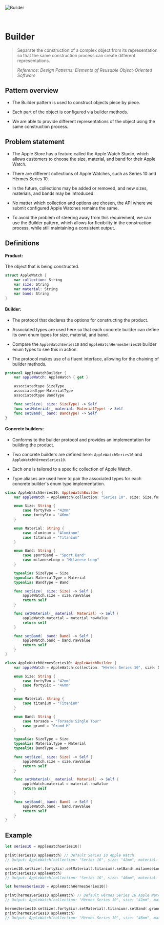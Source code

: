 ![Builder](https://github.com/user-attachments/assets/3a8d3e5b-ab59-4985-9d08-e1534747ad52)

<br />

# Builder

> Separate the construction of a complex object from its representation so that the same construction process can create different representations.
>
> _Reference: Design Patterns: Elements of Reusable Object-Oriented Software_

## Pattern overview

- The Builder pattern is used to construct objects piece by piece.

- Each part of the object is configured via builder methods.

- We are able to provide different representations of the object using the same construction process.

## Problem statement

- The Apple Store has a feature called the Apple Watch Studio, which allows customers to choose the size, material, and band for their Apple Watch.

- There are different collections of Apple Watches, such as Series 10 and Hèrmes Series 10.

- In the future, collections may be added or removed, and new sizes, materials, and bands may be introduced.

- No matter which collection and options are chosen, the API where we submit configured Apple Watches remains the same.

- To avoid the problem of steering away from this requirement, we can use the Builder pattern, which allows for flexibility in the construction process, while still maintaining a consistent output.

## Definitions

#### Product:

The object that is being constructed.

```swift
struct AppleWatch {
    var collection: String
    var size: String
    var material: String
    var band: String
}
```

#### Builder:

- The protocol that declares the options for constructing the product.

- Associated types are used here so that each concrete builder can define its own enum types for size, material, and band.

- Compare the `AppleWatchSeries10` and `AppleWatchHèrmesSeries10` builder enum types to see this in action.

- The protocol makes use of a fluent interface, allowing for the chaining of builder methods.

```swift
protocol AppleWatchBuilder {
    var appleWatch: AppleWatch { get }

    associatedtype SizeType
    associatedtype MaterialType
    associatedtype BandType

    func setSize(_ size: SizeType) -> Self
    func setMaterial(_ material: MaterialType) -> Self
    func setBand(_ band: BandType) -> Self
}
```

#### Concrete builders:

- Conforms to the builder protocol and provides an implementation for building the product.

- Two concrete builders are defined here: `AppleWatchSeries10` and `AppleWatchHèrmesSeries10`.

- Each one is tailored to a specific collection of Apple Watch.

- Type aliases are used here to pair the associated types for each concrete builder's enum type implementation.

```swift
class AppleWatchSeries10: AppleWatchBuilder {
    var appleWatch = AppleWatch(collection: "Series 10", size: Size.fortyTwo.rawValue, material: Material.aluminum.rawValue, band: Band.sportBand.rawValue)

    enum Size: String {
        case fortyTwo = "42mm"
        case fortySix = "46mm"
    }

    enum Material: String {
        case aluminum = "Aluminum"
        case titanium = "Titanium"
    }

    enum Band: String {
        case sportBand = "Sport Band"
        case milaneseLoop = "Milanese Loop"
    }

    typealias SizeType = Size
    typealias MaterialType = Material
    typealias BandType = Band

    func setSize(_ size: Size) -> Self {
        appleWatch.size = size.rawValue
        return self
    }

    func setMaterial(_ material: Material) -> Self {
        appleWatch.material = material.rawValue
        return self
    }

    func setBand(_ band: Band) -> Self {
        appleWatch.band = band.rawValue
        return self
    }
}

class AppleWatchHèrmesSeries10: AppleWatchBuilder {
    var appleWatch = AppleWatch(collection: "Hèrmes Series 10", size: Size.fortyTwo.rawValue, material: Material.titanium.rawValue, band: Band.torsade.rawValue)

    enum Size: String {
        case fortyTwo = "42mm"
        case fortySix = "46mm"
    }

    enum Material: String {
        case titanium = "Titanium"
    }

    enum Band: String {
        case torsade = "Torsade Single Tour"
        case grand = "Grand H"
    }

    typealias SizeType = Size
    typealias MaterialType = Material
    typealias BandType = Band

    func setSize(_ size: Size) -> Self {
        appleWatch.size = size.rawValue
        return self
    }

    func setMaterial(_ material: Material) -> Self {
        appleWatch.material = material.rawValue
        return self
    }

    func setBand(_ band: Band) -> Self {
        appleWatch.band = band.rawValue
        return self
    }
}
```

## Example

```swift
let series10 = AppleWatchSeries10()

print(series10.appleWatch) // Default Series 10 Apple Watch
// Output: AppleWatch(collection: "Series 10", size: "42mm", material: "Aluminum", band: "Sport Band")

series10.setSize(.fortySix).setMaterial(.titanium).setBand(.milaneseLoop) // Update Series 10 Apple Watch
print(series10.appleWatch)
// Output: AppleWatch(collection: "Series 10", size: "46mm", material: "Titanium", band: "Milanese Loop")

let hermesSeries10 = AppleWatchHèrmesSeries10()

print(hermesSeries10.appleWatch) // Default Hèrmes Series 10 Apple Watch
// Output: AppleWatch(collection: "Hèrmes Series 10", size: "42mm", material: "Titanium", band: "Torsade Single Tour")

hermesSeries10.setSize(.fortySix).setMaterial(.titanium).setBand(.grand) // Update Hèrmes Series 10 Apple Watch
print(hermesSeries10.appleWatch)
// Output: AppleWatch(collection: "Hèrmes Series 10", size: "46mm", material: "Titanium", band: "Grand H")
```
